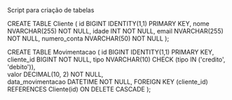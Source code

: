 Script para criação de tabelas

CREATE TABLE Cliente (
    id BIGINT IDENTITY(1,1) PRIMARY KEY,
    nome NVARCHAR(255) NOT NULL,
    idade INT NOT NULL,
    email NVARCHAR(255) NOT NULL,
    numero_conta NVARCHAR(50) NOT NULL
);

CREATE TABLE Movimentacao (
    id BIGINT IDENTITY(1,1) PRIMARY KEY,
    cliente_id BIGINT NOT NULL,
    tipo NVARCHAR(10) CHECK (tipo IN ('credito', 'debito')),  
    valor DECIMAL(10, 2) NOT NULL,  
    data_movimentacao DATETIME NOT NULL,
    FOREIGN KEY (cliente_id) REFERENCES Cliente(id) ON DELETE CASCADE
);

